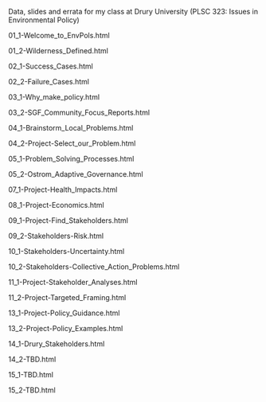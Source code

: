 Data, slides and errata for my class at Drury University (PLSC 323: Issues in Environmental Policy)

01_1-Welcome_to_EnvPols.html

01_2-Wilderness_Defined.html

02_1-Success_Cases.html

02_2-Failure_Cases.html

03_1-Why_make_policy.html

03_2-SGF_Community_Focus_Reports.html

04_1-Brainstorm_Local_Problems.html

04_2-Project-Select_our_Problem.html

05_1-Problem_Solving_Processes.html

05_2-Ostrom_Adaptive_Governance.html

07_1-Project-Health_Impacts.html

08_1-Project-Economics.html

09_1-Project-Find_Stakeholders.html

09_2-Stakeholders-Risk.html

10_1-Stakeholders-Uncertainty.html

10_2-Stakeholders-Collective_Action_Problems.html

11_1-Project-Stakeholder_Analyses.html

11_2-Project-Targeted_Framing.html

13_1-Project-Policy_Guidance.html

13_2-Project-Policy_Examples.html

14_1-Drury_Stakeholders.html

14_2-TBD.html

15_1-TBD.html

15_2-TBD.html
